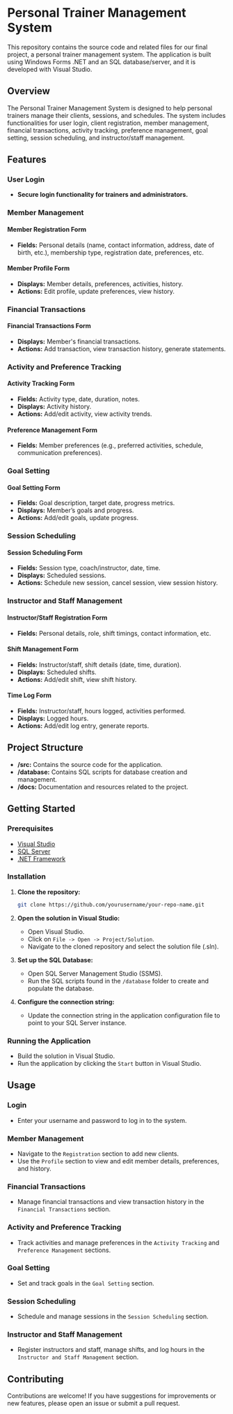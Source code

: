 # Personal Trainer Management System

This repository contains the source code and related files for our final project, a personal trainer management system. The application is built using Windows Forms .NET and an SQL database/server, and it is developed with Visual Studio.

## Overview

The Personal Trainer Management System is designed to help personal trainers manage their clients, sessions, and schedules. The system includes functionalities for user login, client registration, member management, financial transactions, activity tracking, preference management, goal setting, session scheduling, and instructor/staff management.

## Features

### User Login
- **Secure login functionality for trainers and administrators.**

### Member Management

#### Member Registration Form
- **Fields:** Personal details (name, contact information, address, date of birth, etc.), membership type, registration date, preferences, etc.

#### Member Profile Form
- **Displays:** Member details, preferences, activities, history.
- **Actions:** Edit profile, update preferences, view history.

### Financial Transactions

#### Financial Transactions Form
- **Displays:** Member's financial transactions.
- **Actions:** Add transaction, view transaction history, generate statements.

### Activity and Preference Tracking

#### Activity Tracking Form
- **Fields:** Activity type, date, duration, notes.
- **Displays:** Activity history.
- **Actions:** Add/edit activity, view activity trends.

#### Preference Management Form
- **Fields:** Member preferences (e.g., preferred activities, schedule, communication preferences).

### Goal Setting

#### Goal Setting Form
- **Fields:** Goal description, target date, progress metrics.
- **Displays:** Member’s goals and progress.
- **Actions:** Add/edit goals, update progress.

### Session Scheduling

#### Session Scheduling Form
- **Fields:** Session type, coach/instructor, date, time.
- **Displays:** Scheduled sessions.
- **Actions:** Schedule new session, cancel session, view session history.

### Instructor and Staff Management

#### Instructor/Staff Registration Form
- **Fields:** Personal details, role, shift timings, contact information, etc.

#### Shift Management Form
- **Fields:** Instructor/staff, shift details (date, time, duration).
- **Displays:** Scheduled shifts.
- **Actions:** Add/edit shift, view shift history.

#### Time Log Form
- **Fields:** Instructor/staff, hours logged, activities performed.
- **Displays:** Logged hours.
- **Actions:** Add/edit log entry, generate reports.

## Project Structure

- **/src:** Contains the source code for the application.
- **/database:** Contains SQL scripts for database creation and management.
- **/docs:** Documentation and resources related to the project.

## Getting Started

### Prerequisites

- [Visual Studio](https://visualstudio.microsoft.com/)
- [SQL Server](https://www.microsoft.com/en-us/sql-server/sql-server-downloads)
- [.NET Framework](https://dotnet.microsoft.com/download/dotnet-framework)

### Installation

1. **Clone the repository:**
    ```sh
    git clone https://github.com/yourusername/your-repo-name.git
    ```

2. **Open the solution in Visual Studio:**
    - Open Visual Studio.
    - Click on `File -> Open -> Project/Solution`.
    - Navigate to the cloned repository and select the solution file (.sln).

3. **Set up the SQL Database:**
    - Open SQL Server Management Studio (SSMS).
    - Run the SQL scripts found in the `/database` folder to create and populate the database.

4. **Configure the connection string:**
    - Update the connection string in the application configuration file to point to your SQL Server instance.

### Running the Application

- Build the solution in Visual Studio.
- Run the application by clicking the `Start` button in Visual Studio.

## Usage

### Login

- Enter your username and password to log in to the system.

### Member Management

- Navigate to the `Registration` section to add new clients.
- Use the `Profile` section to view and edit member details, preferences, and history.

### Financial Transactions

- Manage financial transactions and view transaction history in the `Financial Transactions` section.

### Activity and Preference Tracking

- Track activities and manage preferences in the `Activity Tracking` and `Preference Management` sections.

### Goal Setting

- Set and track goals in the `Goal Setting` section.

### Session Scheduling

- Schedule and manage sessions in the `Session Scheduling` section.

### Instructor and Staff Management

- Register instructors and staff, manage shifts, and log hours in the `Instructor and Staff Management` section.

## Contributing

Contributions are welcome! If you have suggestions for improvements or new features, please open an issue or submit a pull request.
